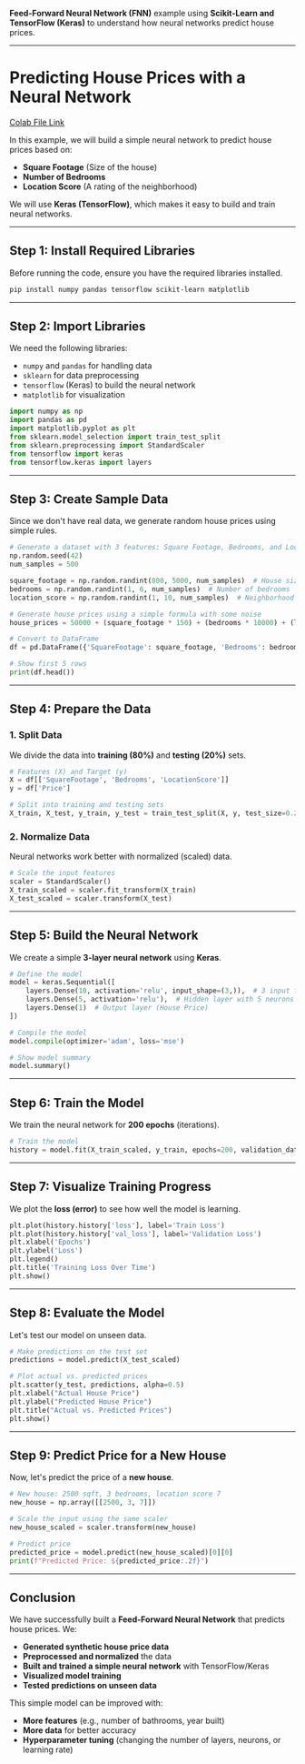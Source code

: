 **Feed-Forward Neural Network (FNN)** example using **Scikit-Learn and TensorFlow (Keras)** to understand how neural networks predict house prices.  

---

# **Predicting House Prices with a Neural Network** 
[Colab File Link](https://colab.research.google.com/drive/1E1zTNnrhkUnF8D6M-yDFKeVsSL2s2e0c#scrollTo=-n3A0PPGfdSF)

In this example, we will build a simple neural network to predict house prices based on:  
- **Square Footage** (Size of the house)  
- **Number of Bedrooms**  
- **Location Score** (A rating of the neighborhood)  

We will use **Keras (TensorFlow)**, which makes it easy to build and train neural networks.  

---

## **Step 1: Install Required Libraries**
Before running the code, ensure you have the required libraries installed.  
```bash
pip install numpy pandas tensorflow scikit-learn matplotlib
```

---

## **Step 2: Import Libraries**
We need the following libraries:  
- `numpy` and `pandas` for handling data  
- `sklearn` for data preprocessing  
- `tensorflow` (Keras) to build the neural network  
- `matplotlib` for visualization  

```python
import numpy as np
import pandas as pd
import matplotlib.pyplot as plt
from sklearn.model_selection import train_test_split
from sklearn.preprocessing import StandardScaler
from tensorflow import keras
from tensorflow.keras import layers
```

---

## **Step 3: Create Sample Data**  
Since we don't have real data, we generate random house prices using simple rules.

```python
# Generate a dataset with 3 features: Square Footage, Bedrooms, and Location Score
np.random.seed(42)
num_samples = 500

square_footage = np.random.randint(800, 5000, num_samples)  # House size in square feet
bedrooms = np.random.randint(1, 6, num_samples)  # Number of bedrooms
location_score = np.random.randint(1, 10, num_samples)  # Neighborhood score

# Generate house prices using a simple formula with some noise
house_prices = 50000 + (square_footage * 150) + (bedrooms * 10000) + (location_score * 5000) + np.random.randn(num_samples) * 5000

# Convert to DataFrame
df = pd.DataFrame({'SquareFootage': square_footage, 'Bedrooms': bedrooms, 'LocationScore': location_score, 'Price': house_prices})

# Show first 5 rows
print(df.head())
```

---

## **Step 4: Prepare the Data**
### **1. Split Data**
We divide the data into **training (80%)** and **testing (20%)** sets.

```python
# Features (X) and Target (y)
X = df[['SquareFootage', 'Bedrooms', 'LocationScore']]
y = df['Price']

# Split into training and testing sets
X_train, X_test, y_train, y_test = train_test_split(X, y, test_size=0.2, random_state=42)
```

### **2. Normalize Data**  
Neural networks work better with normalized (scaled) data.

```python
# Scale the input features
scaler = StandardScaler()
X_train_scaled = scaler.fit_transform(X_train)
X_test_scaled = scaler.transform(X_test)
```

---

## **Step 5: Build the Neural Network**
We create a simple **3-layer neural network** using **Keras**.

```python
# Define the model
model = keras.Sequential([
    layers.Dense(10, activation='relu', input_shape=(3,)),  # 3 input features
    layers.Dense(5, activation='relu'),  # Hidden layer with 5 neurons
    layers.Dense(1)  # Output layer (House Price)
])

# Compile the model
model.compile(optimizer='adam', loss='mse')

# Show model summary
model.summary()
```

---

## **Step 6: Train the Model**
We train the neural network for **200 epochs** (iterations).

```python
# Train the model
history = model.fit(X_train_scaled, y_train, epochs=200, validation_data=(X_test_scaled, y_test), verbose=1)
```

---

## **Step 7: Visualize Training Progress**
We plot the **loss (error)** to see how well the model is learning.

```python
plt.plot(history.history['loss'], label='Train Loss')
plt.plot(history.history['val_loss'], label='Validation Loss')
plt.xlabel('Epochs')
plt.ylabel('Loss')
plt.legend()
plt.title('Training Loss Over Time')
plt.show()
```

---

## **Step 8: Evaluate the Model**
Let's test our model on unseen data.

```python
# Make predictions on the test set
predictions = model.predict(X_test_scaled)

# Plot actual vs. predicted prices
plt.scatter(y_test, predictions, alpha=0.5)
plt.xlabel("Actual House Price")
plt.ylabel("Predicted House Price")
plt.title("Actual vs. Predicted Prices")
plt.show()
```

---

## **Step 9: Predict Price for a New House**
Now, let's predict the price of a **new house**.

```python
# New house: 2500 sqft, 3 bedrooms, location score 7
new_house = np.array([[2500, 3, 7]])

# Scale the input using the same scaler
new_house_scaled = scaler.transform(new_house)

# Predict price
predicted_price = model.predict(new_house_scaled)[0][0]
print(f"Predicted Price: ${predicted_price:.2f}")
```

---

## **Conclusion**
We have successfully built a **Feed-Forward Neural Network** that predicts house prices. We:
- **Generated synthetic house price data**
- **Preprocessed and normalized** the data
- **Built and trained a simple neural network** with TensorFlow/Keras
- **Visualized model training**
- **Tested predictions on unseen data**

This simple model can be improved with:
- **More features** (e.g., number of bathrooms, year built)
- **More data** for better accuracy
- **Hyperparameter tuning** (changing the number of layers, neurons, or learning rate)

